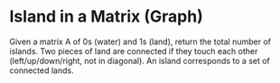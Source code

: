 # Island in a Matrix (Graph)

Given a matrix A of 0s (water) and 1s (land), return the total number of islands. Two pieces of land are connected if they touch each other (left/up/down/right, not in diagonal). An island corresponds to a set of connected lands.

